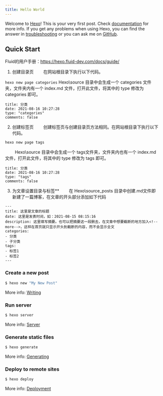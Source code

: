 ```yaml
---
title: Hello World
---
```

Welcome to [Hexo](https://hexo.io/)! This is your very first post. Check [documentation](https://hexo.io/docs/) for more info. If you get any problems when using Hexo, you can find the answer in [troubleshooting](https://hexo.io/docs/troubleshooting.html) or you can ask me on [GitHub](https://github.com/hexojs/hexo/issues).

## Quick Start

Fluid的用户手册：https://hexo.fluid-dev.com/docs/guide/

1. 创建目录页
  在网站根目录下执行以下代码。

```hexo new page categories```
Hexo\source 目录中会生成一个 categories 文件夹，文件夹内有一个 index.md 文件，打开此文件，将其中的 type 修改为 categories 即可。
```
title: 分类
date: 2021-08-16 10:27:28
type: "categories"
comments: false
```
2. 创建标签页
  创建标签页与创建目录页方法相同。在网站根目录下执行以下代码。
```
hexo new page tags
```
   Hexo\source 目录中会生成一个 tags文件夹，文件夹内也有一个 index.md 文件，打开此文件，将其中的 type 修改为 tags 即可。
```
title: 分类
date: 2021-08-16 10:27:28
type: "tags"
comments: false
```
3. 为文章设置目录与标签**
  在 Hexo\source_posts 目录中创建.md文件即新建了一篇博客，在文章的开头部分添加如下代码
```
---
title: 这里是文章的标题
date: 这里是发表时间，如：2021-08-15 08:15:16
description: 这里填写摘要。也可以把摘要这一段删去，在文章中想要截断的地方加入<!--more-->，这样在首页就只显示开头到截断的内容，而不会显示全文
categories:
- 分类
- 子分类
tags:
- 标签1
- 标签2
---
```

### Create a new post

``` bash
$ hexo new "My New Post"
```

More info: [Writing](https://hexo.io/docs/writing.html)

### Run server

``` bash
$ hexo server
```

More info: [Server](https://hexo.io/docs/server.html)

### Generate static files

``` bash
$ hexo generate
```

More info: [Generating](https://hexo.io/docs/generating.html)

### Deploy to remote sites

``` bash
$ hexo deploy
```

More info: [Deployment](https://hexo.io/docs/one-command-deployment.html)
